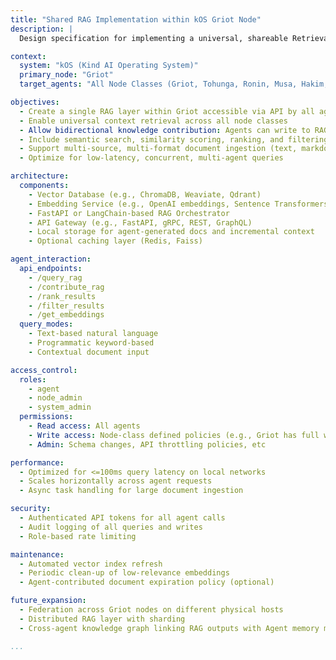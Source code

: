 ```yaml
---
title: "Shared RAG Implementation within kOS Griot Node"
description: |
  Design specification for implementing a universal, shareable Retrieval-Augmented Generation (RAG) system inside the Griot Node of kOS (Kind AI Operating System), allowing all agent classes to access, query, and contribute to the same RAG knowledge layer.

context:
  system: "kOS (Kind AI Operating System)"
  primary_node: "Griot"
  target_agents: "All Node Classes (Griot, Tohunga, Ronin, Musa, Hakim, Skald, Oracle, Junzi, Yachay, Sachem, Archon, Amauta, Mzee)"

objectives:
  - Create a single RAG layer within Griot accessible via API by all agents
  - Enable universal context retrieval across all node classes
  - Allow bidirectional knowledge contribution: Agents can write to RAG
  - Include semantic search, similarity scoring, ranking, and filtering
  - Support multi-source, multi-format document ingestion (text, markdown, YAML, etc)
  - Optimize for low-latency, concurrent, multi-agent queries

architecture:
  components:
    - Vector Database (e.g., ChromaDB, Weaviate, Qdrant)
    - Embedding Service (e.g., OpenAI embeddings, Sentence Transformers)
    - FastAPI or LangChain-based RAG Orchestrator
    - API Gateway (e.g., FastAPI, gRPC, REST, GraphQL)
    - Local storage for agent-generated docs and incremental context
    - Optional caching layer (Redis, Faiss)

agent_interaction:
  api_endpoints:
    - /query_rag
    - /contribute_rag
    - /rank_results
    - /filter_results
    - /get_embeddings
  query_modes:
    - Text-based natural language
    - Programmatic keyword-based
    - Contextual document input

access_control:
  roles:
    - agent
    - node_admin
    - system_admin
  permissions:
    - Read access: All agents
    - Write access: Node-class defined policies (e.g., Griot has full write; others may have limited)
    - Admin: Schema changes, API throttling policies, etc

performance:
  - Optimized for <=100ms query latency on local networks
  - Scales horizontally across agent requests
  - Async task handling for large document ingestion

security:
  - Authenticated API tokens for all agent calls
  - Audit logging of all queries and writes
  - Role-based rate limiting

maintenance:
  - Automated vector index refresh
  - Periodic clean-up of low-relevance embeddings
  - Agent-contributed document expiration policy (optional)

future_expansion:
  - Federation across Griot nodes on different physical hosts
  - Distributed RAG layer with sharding
  - Cross-agent knowledge graph linking RAG outputs with Agent memory modules

...
```


